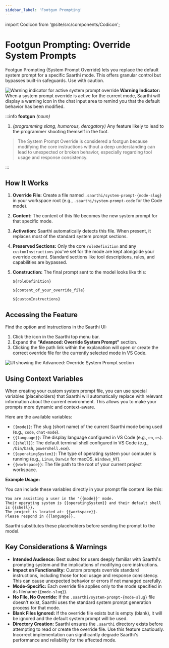 ```yaml
---
sidebar_label: 'Footgun Prompting'
---
```

import Codicon from '@site/src/components/Codicon';

# Footgun Prompting: Override System Prompts

Footgun Prompting (System Prompt Override) lets you replace the default system prompt for a specific Saarthi mode. This offers granular control but bypasses built-in safeguards. Use with caution.

![Warning indicator for active system prompt override](/img/footgun-prompting/footgun-prompting-1.png)
**Warning Indicator:** When a system prompt override is active for the current mode, Saarthi will display a warning icon in the chat input area to remind you that the default behavior has been modified.


:::info **footgun** _(noun)_

1.  _(programming slang, humorous, derogatory)_ Any feature likely to lead to the programmer shooting themself in the foot.

> The System Prompt Override is considered a footgun because modifying the core instructions without a deep understanding can lead to unexpected or broken behavior, especially regarding tool usage and response consistency.

:::

## How It Works

1.  **Override File:** Create a file named `.saarthi/system-prompt-{mode-slug}` in your workspace root (e.g., `.saarthi/system-prompt-code` for the Code mode).
2.  **Content:** The content of this file becomes the new system prompt for that specific mode.
3.  **Activation:** Saarthi automatically detects this file. When present, it replaces most of the standard system prompt sections.
4.  **Preserved Sections:** Only the core `roleDefinition` and any `customInstructions` you've set for the mode are kept alongside your override content. Standard sections like tool descriptions, rules, and capabilities are bypassed.
5.  **Construction:** The final prompt sent to the model looks like this:

    ```
    ${roleDefinition}

    ${content_of_your_override_file}

    ${customInstructions}
    ```

## Accessing the Feature

Find the option and instructions in the Saarthi UI:

1.  Click the <Codicon name="notebook" /> icon in the Saarthi top menu bar.
2.  Expand the **"Advanced: Override System Prompt"** section.
3.  Clicking the file path link within the explanation will open or create the correct override file for the currently selected mode in VS Code.

![UI showing the Advanced: Override System Prompt section](/img/footgun-prompting/footgun-prompting.png)

## Using Context Variables

When creating your custom system prompt file, you can use special variables (placeholders) that Saarthi will automatically replace with relevant information about the current environment. This allows you to make your prompts more dynamic and context-aware.

Here are the available variables:

- `{{mode}}`: The slug (short name) of the current Saarthi mode being used (e.g., `code`, `chat-mode`).
- `{{language}}`: The display language configured in VS Code (e.g., `en`, `es`).
- `{{shell}}`: The default terminal shell configured in VS Code (e.g., `/bin/bash`, `powershell.exe`).
- `{{operatingSystem}}`: The type of operating system your computer is running (e.g., `Linux`, `Darwin` for macOS, `Windows_NT`).
- `{{workspace}}`: The file path to the root of your current project workspace.

**Example Usage:**

You can include these variables directly in your prompt file content like this:

```
You are assisting a user in the '{{mode}}' mode.
Their operating system is {{operatingSystem}} and their default shell is {{shell}}.
The project is located at: {{workspace}}.
Please respond in {{language}}.
```

Saarthi substitutes these placeholders before sending the prompt to the model.

## Key Considerations & Warnings

- **Intended Audience:** Best suited for users deeply familiar with Saarthi's prompting system and the implications of modifying core instructions.
- **Impact on Functionality:** Custom prompts override standard instructions, including those for tool usage and response consistency. This can cause unexpected behavior or errors if not managed carefully.
- **Mode-Specific:** Each override file applies only to the mode specified in its filename (`{mode-slug}`).
- **No File, No Override:** If the `.saarthi/system-prompt-{mode-slug}` file doesn't exist, Saarthi uses the standard system prompt generation process for that mode.
- **Blank Files Ignored:** If the override file exists but is empty (blank), it will be ignored and the default system prompt will be used.
- **Directory Creation:** Saarthi ensures the `.saarthi` directory exists before attempting to read or create the override file.
Use this feature cautiously. Incorrect implementation can significantly degrade Saarthi's performance and reliability for the affected mode.
